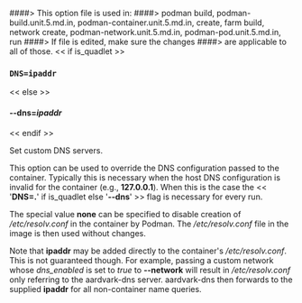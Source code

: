 ####> This option file is used in:
####>   podman build, podman-build.unit.5.md.in, podman-container.unit.5.md.in, create, farm build, network create, podman-network.unit.5.md.in, podman-pod.unit.5.md.in, run
####> If file is edited, make sure the changes
####> are applicable to all of those.
<< if is_quadlet >>
### `DNS=ipaddr`
<< else >>
#### **--dns**=*ipaddr*
<< endif >>

Set custom DNS servers.

This option can be used to override the DNS
configuration passed to the container. Typically this is necessary when the
host DNS configuration is invalid for the container (e.g., **127.0.0.1**). When this
is the case the << '**DNS=.**' if is_quadlet else '**--dns**' >> flag is necessary for every run.

The special value **none** can be specified to disable creation of _/etc/resolv.conf_ in the container by Podman.
The _/etc/resolv.conf_ file in the image is then used without changes.

Note that **ipaddr** may be added directly to the container's _/etc/resolv.conf_.
This is not guaranteed though.  For example, passing a custom network whose *dns_enabled* is set to *true* to **--network** will result in _/etc/resolv.conf_ only referring to the aardvark-dns server.  aardvark-dns then forwards to the supplied **ipaddr** for all non-container name queries.
